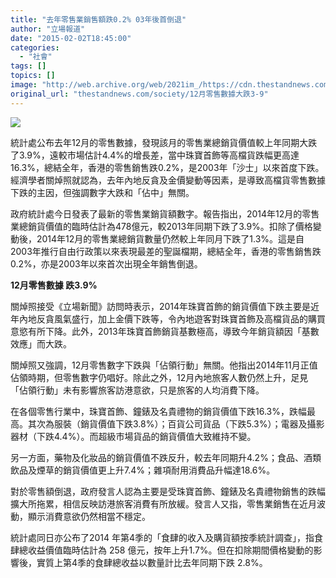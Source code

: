 ```yaml
---
title: "去年零售業銷售額跌0.2% 03年後首倒退"
author: "立場報道"
date: "2015-02-02T18:45:00"
categories:
  - "社會"
tags: []
topics: []
image: "http://web.archive.org/web/2021im_/https://cdn.thestandnews.com/media/photos/cache/chart-25_8TQhj_1200x0.png"
original_url: "thestandnews.com/society/12月零售數據大跌3-9"
---
```

![](http://web.archive.org/web/2021im_/https://cdn.thestandnews.com/media/photos/cache/chart-25_8TQhj_1200x0.png)

統計處公布去年12月的零售數據，發現該月的零售業總銷貨價值較上年同期大跌了3.9%，遠較市場估計4.4%的增長差，當中珠寶首飾等高檔貨跌幅更高達16.3%，總結全年，香港的零售銷售跌0.2%，是2003年「沙士」以來首度下跌。經濟學者關焯照就認為，去年內地反貪及金價變動等因素，是導致高檔貨零售數據下跌的主因，但強調數字大跌和「佔中」無關。

政府統計處今日發表了最新的零售業銷貨額數字。報告指出，2014年12月的零售業總銷貨價值的臨時估計為478億元，較2013年同期下跌了3.9%。扣除了價格變動後，2014年12月的零售業總銷貨數量仍然較上年同月下跌了1.3%。這是自2003年推行自由行政策以來表現最差的聖誕檔期，總結全年，香港的零售銷售跌0.2%，亦是2003年以來首次出現全年銷售倒退。

**12月零售數據 跌3.9%**

關焯照接受《立場新聞》訪問時表示，2014年珠寶首飾的銷貨價值下跌主要是近年內地反貪風氣盛行，加上金價下跌等，令內地遊客對珠寶首飾及高檔貨品的購買意慾有所下降。此外，2013年珠寶首飾銷貨基數極高，導致今年銷貨額因「基數效應」而大跌。

關焯照又強調，12月零售數字下跌與「佔領行動」無關。他指出2014年11月正值佔領時期，但零售數字仍唱好。除此之外，12月內地旅客人數仍然上升，足見「佔領行動」未有影響旅客訪港意欲，只是旅客的人均消費下降。

在各個零售行業中，珠寶首飾、鐘錶及名貴禮物的銷貨價值下跌16.3%，跌幅最高。其次為服裝（銷貨價值下跌3.8%）；百貨公司貨品（下跌5.3%）；電器及攝影器材（下跌4.4%）。而超級市場貨品的銷貨價值大致維持不變。

另一方面，藥物及化妝品的銷貨價值不跌反升，較去年同期升4.2%；食品、酒類飲品及煙草的銷貨價值更上升7.4%；雜項耐用消費品升幅達18.6%。

對於零售額倒退，政府發言人認為主要是受珠寶首飾、鐘錶及名貴禮物銷售的跌幅擴大所拖累，相信反映訪港旅客消費有所放緩。發言人又指，零售業銷售在近月波動，顯示消費意欲仍然相當不穩定。

統計處同日亦公布了2014 年第4季的「食肆的收入及購貨額按季統計調查」，指食肆總收益價值臨時估計為 258 億元，按年上升1.7%。但在扣除期間價格變動的影響後，實質上第4季的食肆總收益以數量計比去年同期下跌 2.8%。
